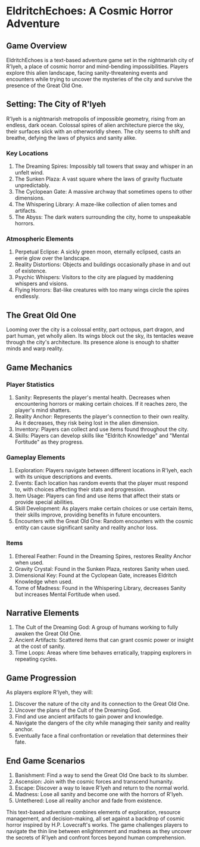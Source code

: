 # EldritchEchoes: A Cosmic Horror Adventure

## Game Overview
EldritchEchoes is a text-based adventure game set in the nightmarish city of R'lyeh, a place of cosmic horror and mind-bending impossibilities. Players explore this alien landscape, facing sanity-threatening events and encounters while trying to uncover the mysteries of the city and survive the presence of the Great Old One.

## Setting: The City of R'lyeh

R'lyeh is a nightmarish metropolis of impossible geometry, rising from an endless, dark ocean. Colossal spires of alien architecture pierce the sky, their surfaces slick with an otherworldly sheen. The city seems to shift and breathe, defying the laws of physics and sanity alike.

### Key Locations

1. The Dreaming Spires: Impossibly tall towers that sway and whisper in an unfelt wind.
2. The Sunken Plaza: A vast square where the laws of gravity fluctuate unpredictably.
3. The Cyclopean Gate: A massive archway that sometimes opens to other dimensions.
4. The Whispering Library: A maze-like collection of alien tomes and artifacts.
5. The Abyss: The dark waters surrounding the city, home to unspeakable horrors.

### Atmospheric Elements

1. Perpetual Eclipse: A sickly green moon, eternally eclipsed, casts an eerie glow over the landscape.
2. Reality Distortions: Objects and buildings occasionally phase in and out of existence.
3. Psychic Whispers: Visitors to the city are plagued by maddening whispers and visions.
4. Flying Horrors: Bat-like creatures with too many wings circle the spires endlessly.

## The Great Old One

Looming over the city is a colossal entity, part octopus, part dragon, and part human, yet wholly alien. Its wings block out the sky, its tentacles weave through the city's architecture. Its presence alone is enough to shatter minds and warp reality.

## Game Mechanics

### Player Statistics

1. Sanity: Represents the player's mental health. Decreases when encountering horrors or making certain choices. If it reaches zero, the player's mind shatters.
2. Reality Anchor: Represents the player's connection to their own reality. As it decreases, they risk being lost in the alien dimension.
3. Inventory: Players can collect and use items found throughout the city.
4. Skills: Players can develop skills like "Eldritch Knowledge" and "Mental Fortitude" as they progress.

### Gameplay Elements

1. Exploration: Players navigate between different locations in R'lyeh, each with its unique descriptions and events.
2. Events: Each location has random events that the player must respond to, with choices affecting their stats and progression.
3. Item Usage: Players can find and use items that affect their stats or provide special abilities.
4. Skill Development: As players make certain choices or use certain items, their skills improve, providing benefits in future encounters.
5. Encounters with the Great Old One: Random encounters with the cosmic entity can cause significant sanity and reality anchor loss.

### Items

1. Ethereal Feather: Found in the Dreaming Spires, restores Reality Anchor when used.
2. Gravity Crystal: Found in the Sunken Plaza, restores Sanity when used.
3. Dimensional Key: Found at the Cyclopean Gate, increases Eldritch Knowledge when used.
4. Tome of Madness: Found in the Whispering Library, decreases Sanity but increases Mental Fortitude when used.

## Narrative Elements

1. The Cult of the Dreaming God: A group of humans working to fully awaken the Great Old One.
2. Ancient Artifacts: Scattered items that can grant cosmic power or insight at the cost of sanity.
3. Time Loops: Areas where time behaves erratically, trapping explorers in repeating cycles.

## Game Progression

As players explore R'lyeh, they will:
1. Discover the nature of the city and its connection to the Great Old One.
2. Uncover the plans of the Cult of the Dreaming God.
3. Find and use ancient artifacts to gain power and knowledge.
4. Navigate the dangers of the city while managing their sanity and reality anchor.
5. Eventually face a final confrontation or revelation that determines their fate.

## End Game Scenarios

1. Banishment: Find a way to send the Great Old One back to its slumber.
2. Ascension: Join with the cosmic forces and transcend humanity.
3. Escape: Discover a way to leave R'lyeh and return to the normal world.
4. Madness: Lose all sanity and become one with the horrors of R'lyeh.
5. Untethered: Lose all reality anchor and fade from existence.

This text-based adventure combines elements of exploration, resource management, and decision-making, all set against a backdrop of cosmic horror inspired by H.P. Lovecraft's works. The game challenges players to navigate the thin line between enlightenment and madness as they uncover the secrets of R'lyeh and confront forces beyond human comprehension.

